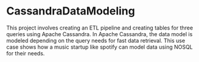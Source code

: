 # CassandraDataModeling
This project involves creating an ETL pipeline and creating tables for three queries using Apache Cassandra. In Apache Cassandra, the data model is modeled depending on the query needs for fast data retrieval. This use case shows how a music startup like spotify can model data using NOSQL for their needs. 
